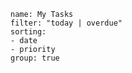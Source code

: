 ```todoist 
name: My Tasks 
filter: "today | overdue" 
sorting: 
- date 
- priority 
group: true
```

